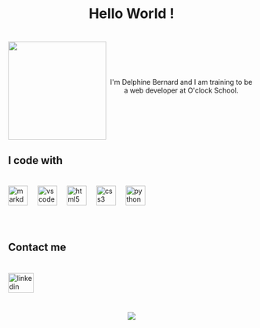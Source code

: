 <h1 align="center">Hello World !</h1>

###

<br clear="both">

<img align="left" height="200" src="https://zupimages.net/up/23/38/0qb3.png"  />

###

<p align="center"><br><br><br>I'm Delphine Bernard and I am training to be a web developer at O'clock School.<br><br><br></p>

###

<br clear="both">

<h2 align="left">I code with</h2>

###

<br clear="both">

<div align="left">
  <img src="https://cdn.jsdelivr.net/gh/devicons/devicon/icons/markdown/markdown-original.svg" height="40" alt="markdown logo"  />
  <img width="12" />
  <img src="https://cdn.jsdelivr.net/gh/devicons/devicon/icons/vscode/vscode-original.svg" height="40" alt="vscode logo"  />
  <img width="12" />
  <img src="https://cdn.jsdelivr.net/gh/devicons/devicon/icons/html5/html5-original.svg" height="40" alt="html5 logo"  />
  <img width="12" />
  <img src="https://cdn.jsdelivr.net/gh/devicons/devicon/icons/css3/css3-original.svg" height="40" alt="css3 logo"  />
  <img width="12" />
  <img src="https://cdn.jsdelivr.net/gh/devicons/devicon/icons/python/python-original.svg" height="40" alt="python logo"  />
</div>

###

<br clear="both">

<h2 align="left">Contact me</h2>

###

<br clear="both">

<div align="left">
  <a href="https://www.linkedin.com/in/delphine-bernard24" target="_blank">
    <img src="https://raw.githubusercontent.com/maurodesouza/profile-readme-generator/master/src/assets/icons/social/linkedin/default.svg" width="52" height="40" alt="linkedin logo"  />
  </a>
</div>

###

<br clear="both">

<div align="center">
  <img src="https://visitor-badge.laobi.icu/badge?page_id=DelphineBernard.DelphineBernard&left_color=darkslategray&right_color=royalblue"  />
</div>

###
